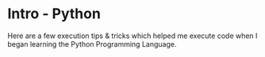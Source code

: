 # Intro - Python

Here are a few execution tips & tricks which helped me execute code when I began learning the Python Programming Language.
